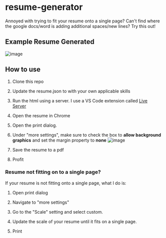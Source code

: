 # resume-generator

Annoyed with trying to fit your resume onto a single page? Can't find where the google docs/word is adding additional spaces/new lines? Try this out! 

## Example Resume Generated
![image](https://user-images.githubusercontent.com/4485262/182449735-fc5126be-ecef-4b75-b7eb-3e43ac3cad98.png)


## How to use

1. Clone this repo

2. Update the resume.json to with your own applicable skills

3. Run the html using a server. I use a VS Code extension called [Live Server](https://marketplace.visualstudio.com/items?itemName=ritwickdey.LiveServer)

4. Open the resume in Chrome

5. Open the print dialog. 

6. Under "more settings", make sure to check the box to **allow background graphics** and set the margin property to **none** ![image](https://user-images.githubusercontent.com/4485262/182456708-8c2d2b84-970e-4e5c-8b77-5b1046ffcd0f.png)


7. Save the resume to a pdf

8. Profit


### Resume not fitting on to a single page? 

If your resume is not fitting onto a single page, what I do is: 

1. Open print dialog

2. Navigate to "more settings"

3. Go to the "Scale" setting and select custom. 

4. Update the scale of your resume until it fits on a single page.

5. Print

